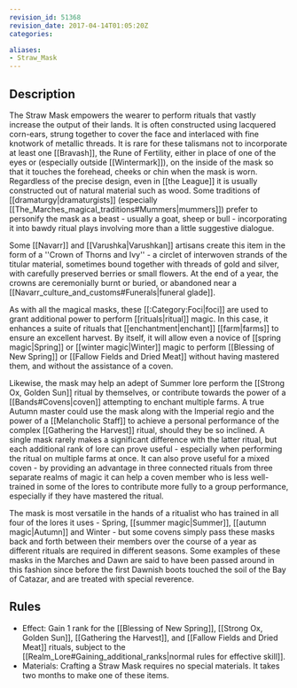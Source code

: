 ```yaml
---
revision_id: 51368
revision_date: 2017-04-14T01:05:20Z
categories:

aliases:
- Straw_Mask
---
```



## Description
The Straw Mask empowers the wearer to perform rituals that vastly increase the output of their lands. It is often constructed using lacquered corn-ears, strung together to cover the face and interlaced with fine knotwork of metallic threads. It is rare for these talismans not to incorporate at least one [[Bravash]], the Rune of Fertility, either in place of one of the eyes or (especially outside [[Wintermark]]), on the inside of the mask so that it touches the forehead, cheeks or chin when the mask is worn. Regardless of the precise design, even in [[the League]] it is usually constructed out of natural material such as wood. Some traditions of [[dramaturgy|dramaturgists]] (especially [[The_Marches_magical_traditions#Mummers|mummers]]) prefer to personify the mask as a beast - usually a goat, sheep or bull - incorporating it into bawdy ritual plays involving more than a little suggestive dialogue.

Some [[Navarr]] and [[Varushka|Varushkan]] artisans create this item in the form of a ''Crown of Thorns and Ivy'' - a circlet of interwoven strands of the titular material, sometimes bound together with threads of gold and silver, with carefully preserved berries or small flowers. At the end of a year, the crowns are ceremonially burnt or buried, or abandoned near a [[Navarr_culture_and_customs#Funerals|funeral glade]].

As with all the magical masks, these [[:Category:Foci|foci]] are used to grant additional power to perform [[rituals|ritual]] magic. In this case, it enhances a suite of rituals that [[enchantment|enchant]] [[farm|farms]] to ensure an excellent harvest. By itself, it will allow even a novice of [[spring magic|Spring]] or [[winter magic|Winter]] magic to perform [[Blessing of New Spring]] or [[Fallow Fields and Dried Meat]] without having mastered them, and without the assistance of a coven.

Likewise, the mask may help an adept of Summer lore perform the [[Strong Ox, Golden Sun]] ritual by themselves, or contribute towards the power of a [[Bands#Covens|coven]] attempting to enchant multiple farms. A true Autumn master could use the mask along with the Imperial regio and the power of a [[Melancholic Staff]] to achieve a personal performance of the complex [[Gathering the Harvest]] ritual, should they be so inclined. A single mask rarely makes a significant difference with the latter ritual, but each additional rank of lore can prove useful - especially when performing the ritual on multiple farms at once. It can also prove useful for a mixed coven - by providing an advantage in three connected rituals from three separate realms of magic it can help a coven member who is less well-trained in some of the lores to contribute more fully to a group performance, especially if they have mastered the ritual.

The mask is most versatile in the hands of a ritualist who has trained in all four of the lores it uses - Spring, [[summer magic|Summer]], [[autumn magic|Autumn]] and Winter - but some covens simply pass these masks back and forth between their members over the course of a year as different rituals are required in different seasons. Some examples of these masks in the Marches and Dawn are said to have been passed around in this fashion since before the first Dawnish boots touched the soil of the Bay of Catazar, and are treated with special reverence.

## Rules

* Effect: Gain 1 rank for the [[Blessing of New Spring]], [[Strong Ox, Golden Sun]],  [[Gathering the Harvest]], and [[Fallow Fields and Dried Meat]] rituals, subject to the [[Realm_Lore#Gaining_additional_ranks|normal rules for effective skill]].
* Materials: Crafting a Straw Mask requires no special materials. It takes two months to make one of these items.
